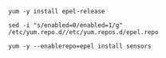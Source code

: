 ````
yum -y install epel-release
````

````
sed -i "s/enabled=0/enabled=1/g" /etc/yum.repo.d//etc/yum.repos.d/epel.repo
````

````
yum -y --enablerepo=epel install sensors
````
